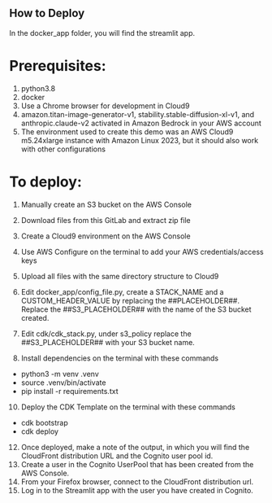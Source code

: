 ## How to Deploy

In the docker_app folder, you will find the streamlit app.

# Prerequisites:

1. python3.8
2. docker
3. Use a Chrome browser for development in Cloud9
4. amazon.titan-image-generator-v1, stability.stable-diffusion-xl-v1, and anthropic.claude-v2 activated in Amazon Bedrock in your AWS account
5. The environment used to create this demo was an AWS Cloud9 m5.24xlarge instance with Amazon Linux 2023, but it should also work with other configurations

# To deploy:

1. Manually create an S3 bucket on the AWS Console

2. Download files from this GitLab and extract zip file
4. Create a Cloud9 environment on the AWS Console
5. Use AWS Configure on the terminal to add your AWS credentials/access keys
6. Upload all files with the same directory structure to Cloud9
7. Edit docker_app/config_file.py, create a STACK_NAME and a CUSTOM_HEADER_VALUE by replacing the ##PLACEHOLDER##. Replace the ##S3_PLACEHOLDER## with the name of the S3 bucket created.
8. Edit cdk/cdk_stack.py, under s3_policy replace the ##S3_PLACEHOLDER## with your S3 bucket name.
9. Install dependencies on the terminal with these commands

- python3 -m venv .venv
- source .venv/bin/activate
- pip install -r requirements.txt

10. Deploy the CDK Template on the terminal with these commands

- cdk bootstrap
- cdk deploy

12. Once deployed, make a note of the output, in which you will find the CloudFront distribution URL and the Cognito user pool id.
13. Create a user in the Cognito UserPool that has been created from the AWS Console.
14. From your Firefox browser, connect to the CloudFront distribution url.
15. Log in to the Streamlit app with the user you have created in Cognito.

